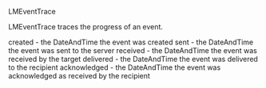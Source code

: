 LMEventTrace

LMEventTrace traces the progress of an event.

created - the DateAndTime the event was created
sent - the DateAndTime the event was sent to the server
received - the DateAndTime the event was received by the target
delivered - the DateAndTime the event was delivered to the recipient
acknowledged - the DateAndTime the event was acknowledged as received by the recipient